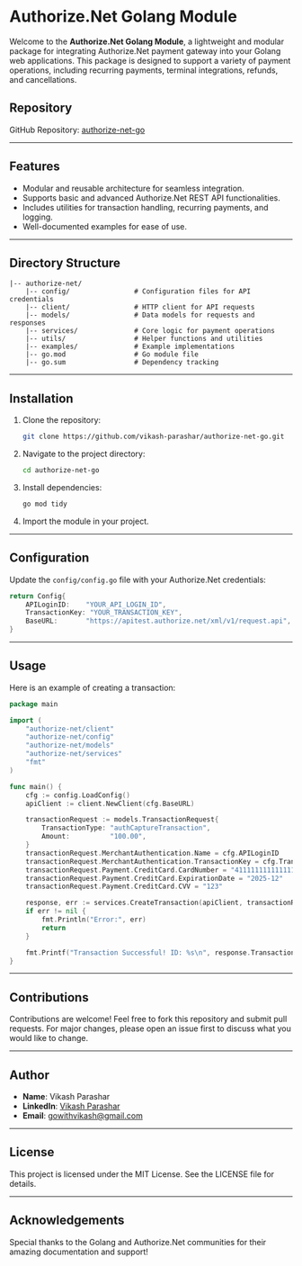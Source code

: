 # Authorize.Net Golang Module

Welcome to the **Authorize.Net Golang Module**, a lightweight and modular package for integrating Authorize.Net payment gateway into your Golang web applications. This package is designed to support a variety of payment operations, including recurring payments, terminal integrations, refunds, and cancellations.

## Repository
GitHub Repository: [authorize-net-go](https://github.com/vikash-parashar/authorize-net-go)

---

## Features

- Modular and reusable architecture for seamless integration.
- Supports basic and advanced Authorize.Net REST API functionalities.
- Includes utilities for transaction handling, recurring payments, and logging.
- Well-documented examples for ease of use.

---

## Directory Structure

```plaintext
|-- authorize-net/
    |-- config/                # Configuration files for API credentials
    |-- client/                # HTTP client for API requests
    |-- models/                # Data models for requests and responses
    |-- services/              # Core logic for payment operations
    |-- utils/                 # Helper functions and utilities
    |-- examples/              # Example implementations
    |-- go.mod                 # Go module file
    |-- go.sum                 # Dependency tracking
```

---

## Installation

1. Clone the repository:
    ```bash
    git clone https://github.com/vikash-parashar/authorize-net-go.git
    ```

2. Navigate to the project directory:
    ```bash
    cd authorize-net-go
    ```

3. Install dependencies:
    ```bash
    go mod tidy
    ```

4. Import the module in your project.

---

## Configuration

Update the `config/config.go` file with your Authorize.Net credentials:

```go
return Config{
    APILoginID:    "YOUR_API_LOGIN_ID",
    TransactionKey: "YOUR_TRANSACTION_KEY",
    BaseURL:       "https://apitest.authorize.net/xml/v1/request.api",
}
```

---

## Usage

Here is an example of creating a transaction:

```go
package main

import (
    "authorize-net/client"
    "authorize-net/config"
    "authorize-net/models"
    "authorize-net/services"
    "fmt"
)

func main() {
    cfg := config.LoadConfig()
    apiClient := client.NewClient(cfg.BaseURL)

    transactionRequest := models.TransactionRequest{
        TransactionType: "authCaptureTransaction",
        Amount:          "100.00",
    }
    transactionRequest.MerchantAuthentication.Name = cfg.APILoginID
    transactionRequest.MerchantAuthentication.TransactionKey = cfg.TransactionKey
    transactionRequest.Payment.CreditCard.CardNumber = "4111111111111111"
    transactionRequest.Payment.CreditCard.ExpirationDate = "2025-12"
    transactionRequest.Payment.CreditCard.CVV = "123"

    response, err := services.CreateTransaction(apiClient, transactionRequest)
    if err != nil {
        fmt.Println("Error:", err)
        return
    }

    fmt.Printf("Transaction Successful! ID: %s\n", response.TransactionID)
}
```

---

## Contributions

Contributions are welcome! Feel free to fork this repository and submit pull requests. For major changes, please open an issue first to discuss what you would like to change.

---

## Author

- **Name**: Vikash Parashar
- **LinkedIn**: [Vikash Parashar](https://www.linkedin.com/in/vikash-parashar-3152471ba/)
- **Email**: [gowithvikash@gmail.com](mailto:gowithvikash@gmail.com)

---

## License

This project is licensed under the MIT License. See the LICENSE file for details.

---

## Acknowledgements

Special thanks to the Golang and Authorize.Net communities for their amazing documentation and support!

